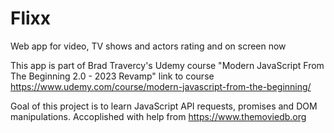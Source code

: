 # Flixx
Web app for video, TV shows and actors rating and on screen now

This app is part of Brad Travercy's Udemy course "Modern JavaScript From The Beginning 2.0 - 2023 Revamp" link to course https://www.udemy.com/course/modern-javascript-from-the-beginning/

Goal of this project is to learn JavaScript API requests, promises and DOM manipulations. Accoplished with help from https://www.themoviedb.org

